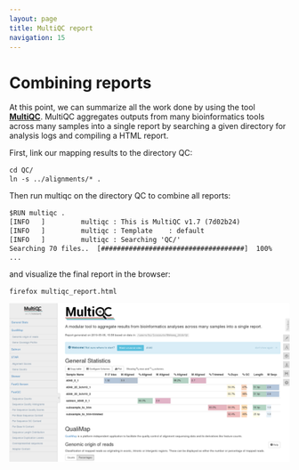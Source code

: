 ```yaml
---
layout: page
title: MultiQC report
navigation: 15
---
```


# Combining reports
At this point, we can summarize all the work done by using the tool [**MultiQC**](https://multiqc.info/). 
MultiQC aggregates outputs from many bioinformatics tools across many samples into a single report by searching a given directory for analysis logs and compiling a HTML report. 

First, link our mapping results to the directory QC:
```{bash}
cd QC/
ln -s ../alignments/* .
```

Then run multiqc on the directory QC to combine all reports:

```{bash}
$RUN multiqc .
[INFO   ]         multiqc : This is MultiQC v1.7 (7d02b24)
[INFO   ]         multiqc : Template    : default
[INFO   ]         multiqc : Searching 'QC/'
Searching 70 files..  [####################################]  100% 
...
```

and visualize the final report in the browser:

```{bash}
firefox multiqc_report.html
```



<img src="images/multiqc.png"  align="middle" />

<br/>
